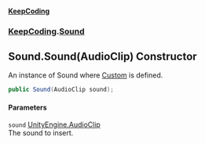 #### [KeepCoding](index.md 'index')
### [KeepCoding](KeepCoding.md 'KeepCoding').[Sound](KeepCoding_Sound.md 'KeepCoding.Sound')
## Sound.Sound(AudioClip) Constructor
An instance of Sound where [Custom](KeepCoding_Sound_Custom.md 'KeepCoding.Sound.Custom') is defined.  
```csharp
public Sound(AudioClip sound);
```
#### Parameters
<a name='KeepCoding_Sound_Sound(AudioClip)_sound'></a>
`sound` [UnityEngine.AudioClip](https://docs.microsoft.com/en-us/dotnet/api/UnityEngine.AudioClip 'UnityEngine.AudioClip')  
The sound to insert.
  
